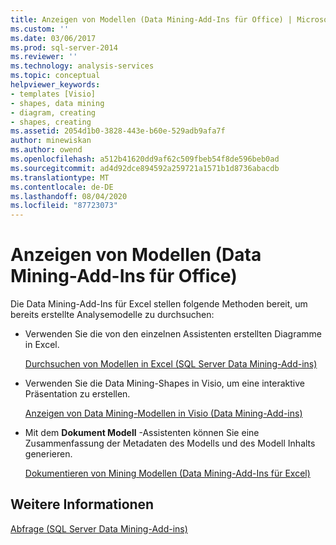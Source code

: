 ```yaml
---
title: Anzeigen von Modellen (Data Mining-Add-Ins für Office) | Microsoft-Dokumentation
ms.custom: ''
ms.date: 03/06/2017
ms.prod: sql-server-2014
ms.reviewer: ''
ms.technology: analysis-services
ms.topic: conceptual
helpviewer_keywords:
- templates [Visio]
- shapes, data mining
- diagram, creating
- shapes, creating
ms.assetid: 2054d1b0-3828-443e-b60e-529adb9afa7f
author: minewiskan
ms.author: owend
ms.openlocfilehash: a512b41620dd9af62c509fbeb54f8de596beb0ad
ms.sourcegitcommit: ad4d92dce894592a259721a1571b1d8736abacdb
ms.translationtype: MT
ms.contentlocale: de-DE
ms.lasthandoff: 08/04/2020
ms.locfileid: "87723073"
---
```

# <a name="viewing-models-data-mining-add-ins-for-office"></a>Anzeigen von Modellen (Data Mining-Add-Ins für Office)
  Die Data Mining-Add-Ins für Excel stellen folgende Methoden bereit, um bereits erstellte Analysemodelle zu durchsuchen:  
  
-   Verwenden Sie die von den einzelnen Assistenten erstellten Diagramme in Excel.  
  
     [Durchsuchen von Modellen in Excel &#40;SQL Server Data Mining-Add-ins&#41;](browsing-models-in-excel-sql-server-data-mining-add-ins.md)  
  
-   Verwenden Sie die Data Mining-Shapes in Visio, um eine interaktive Präsentation zu erstellen.  
  
     [Anzeigen von Data Mining-Modellen in Visio &#40;Data Mining-Add-ins&#41;](viewing-data-mining-models-in-visio-data-mining-add-ins.md)  
  
-   Mit dem **Dokument Modell** -Assistenten können Sie eine Zusammenfassung der Metadaten des Modells und des Modell Inhalts generieren.  
  
     [Dokumentieren von Mining Modellen &#40;Data Mining-Add-Ins für Excel&#41;](documenting-mining-models-data-mining-add-ins-for-excel.md)  
  
## <a name="see-also"></a>Weitere Informationen  
 [Abfrage &#40;SQL Server Data Mining-Add-ins&#41;](query-sql-server-data-mining-add-ins.md)  
  
  
